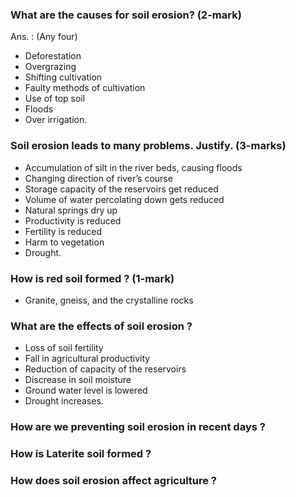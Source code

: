 ### What are the causes for soil erosion? (2-mark)
Ans. : (Any four)
* Deforestation
* Overgrazing
* Shifting cultivation
* Faulty methods of cultivation
* Use of top soil
* Floods
* Over irrigation. 
### Soil erosion leads to many problems. Justify. (3-marks)
* Accumulation of silt in the river beds, causing floods
* Changing direction of river’s course
* Storage capacity of the reservoirs get reduced
* Volume of water percolating down gets reduced
* Natural springs dry up
* Productivity is reduced
* Fertility is reduced
* Harm to vegetation
* Drought.
### How is red soil formed ? (1-mark)
* Granite, gneiss, and the crystalline rocks
### What are the effects of soil erosion ?
* Loss of soil fertility
* Fall in agricultural productivity
* Reduction of capacity of the reservoirs
* Discrease in soil moisture
* Ground water level is lowered
* Drought increases.
### How are we preventing soil erosion in recent days ?
### How is Laterite soil formed ?
### How does soil erosion affect agriculture ?
